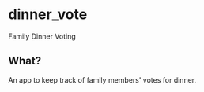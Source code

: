# dinner_vote

Family Dinner Voting

## What?

An app to keep track of family members' votes for dinner.
